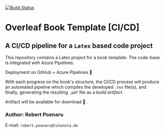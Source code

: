 [![Build Status](https://dev.azure.com/robertpoenaru/Latex-CI-CD/_apis/build/status/basavyr.Overleaf-Book-Template?branchName=main)](https://dev.azure.com/robertpoenaru/Latex-CI-CD/_build/latest?definitionId=4&branchName=main)

# Overleaf Book Template [CI/CD]

## A CI/CD pipeline for a `Latex` based code project

This repository contains a Latex project for a book template. The code-base is integrated with Azure Pipelines. 

Deployment on GitHub + Azure Pipelines 🚀

With each progress on the book's structure, the CI/CD process will produce an automated pipeline which compiles the developed `.tex` file(s), and finally, generating the resulting `.pdf` file as a *build artifact*.

Artifact will be available for download 📄 .

### Author: Robert Poenaru

E-mail: `robert.poenaru@tutanota.de`
